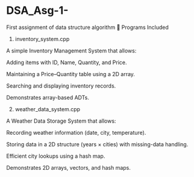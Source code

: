 # DSA_Asg-1-
First assignment of data structure algorithm 
📌 Programs Included

1. inventory_system.cpp

A simple Inventory Management System that allows:

Adding items with ID, Name, Quantity, and Price.

Maintaining a Price–Quantity table using a 2D array.

Searching and displaying inventory records.

Demonstrates array-based ADTs.


2. weather_data_system.cpp

A Weather Data Storage System that allows:

Recording weather information (date, city, temperature).

Storing data in a 2D structure (years × cities) with missing-data handling.

Efficient city lookups using a hash map.

Demonstrates 2D arrays, vectors, and hash maps.
